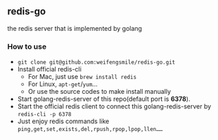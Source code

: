 ## redis-go
the redis server that is implemented by golang

### How to use
+ `git clone git@github.com:weifengsmile/redis-go.git`
+ Install official redis-cli
    + For Mac, just use `brew install redis`
    + For Linux, `apt-get`/`yum`...
    + Or use the source codes to make install manually
+ Start golang-redis-server of this repo(default port is **6378**).
+ Start the official redis client to connect this golang-redis-server by `redis-cli -p 6378`
+ Just enjoy redis commands like `ping,get,set,exists,del,rpush,rpop,lpop,llen……`